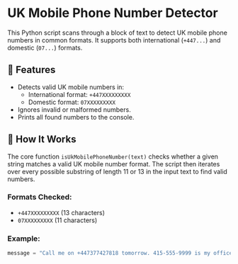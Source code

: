 # UK Mobile Phone Number Detector

This Python script scans through a block of text to detect UK mobile phone numbers in common formats. It supports both international (`+447...`) and domestic (`07...`) formats.

## 📌 Features

- Detects valid UK mobile numbers in:
  - International format: `+447XXXXXXXXX`
  - Domestic format: `07XXXXXXXXX`
- Ignores invalid or malformed numbers.
- Prints all found numbers to the console.

## 🧠 How It Works

The core function `isUkMobilePhoneNumber(text)` checks whether a given string matches a valid UK mobile number format. The script then iterates over every possible substring of length 11 or 13 in the input text to find valid numbers.

### Formats Checked:

- `+447XXXXXXXXX` (13 characters)
- `07XXXXXXXXX` (11 characters)

### Example:
```python
message = "Call me on +447377427818 tomorrow. 415-555-9999 is my office line. But +447939939049 is my alternative mobile number. Also, try 07700123456 or 07123456789."
